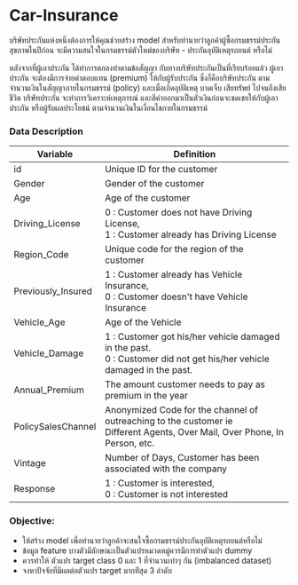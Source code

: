 # Car-Insurance

บริษัทประกันแห่งหนึ่งต้องการให้คุณช่วยสร้าง model สำหรับทำนายว่าลูกค้าผู้ซื้อกรมธรรม์ประกันสุขภาพในปีก่อน จะมีความสนใจในกรมธรรม์ตัวใหม่ของบริษัท - ประกันอุบัติเหตุรถยนต์ หรือไม่

หลังจากที่ผู้เอาประกัน ได้ทำการตกลงทำตามข้อสัญญา กับทางบริษัทประกันเป็นที่เรียบร้อยแล้ว ผู้เอาประกัน จะต้องมีการจ่ายค่าตอบแทน (premium) ให้กับผู้รับประกัน ซึ่งก็คือบริษัทประกัน ตามจำนวนเงินในสัญญาภายในกรมธรรม์ (policy) และเมื่อเกิดอุบัติเหตุ บาดเจ็บ เสียทรัพย์ ไปจนถึงเสียชีวิต บริษัทประกัน จะทำการวิเคราะห์เหตุการณ์ และตีค่าออกมาเป็นตัวเงินก่อนจะชดเชยให้กับผู้เอาประกัน หรือผู้รับผลประโยชน์ ตามจำนวนเงินในเงื่อนไขภายในกรมธรรม์

### Data Description

| Variable | Definition |
| -------- | ---------- |
| id |	Unique ID for the customer |
| Gender |	Gender of the customer |
| Age |	Age of the customer |
| Driving_License |	0 : Customer does not have Driving License, <br> 1 : Customer already has Driving License |
| Region_Code |	Unique code for the region of the customer |
| Previously_Insured |	1 : Customer already has Vehicle Insurance, <br> 0 : Customer doesn't have Vehicle Insurance
| Vehicle_Age |	Age of the Vehicle |
| Vehicle_Damage |	1 : Customer got his/her vehicle damaged in the past. <br> 0 : Customer did not get his/her vehicle damaged in the past. |
| Annual_Premium |	The amount customer needs to pay as premium in the year |
| PolicySalesChannel |	Anonymized Code for the channel of outreaching to the customer ie <br> Different Agents, Over Mail, Over Phone, In Person, etc. |
| Vintage |	Number of Days, Customer has been associated with the company |
| Response |	1 : Customer is interested, <br> 0 : Customer is not interested |

### Objective:

- ให้สร้าง model เพื่อทำนายว่าลูกค้าจะสนใจซื้อกรมธรรม์ประกันอุบัติเหตุรถยนต์หรือไม่
- ข้อมูล feature บางตัวมีลักษณะเป็นตัวแปรหมวดหมู่ควรมีการทำตัวแปร dummy
- ควรทำให้ ตัวแปร target class 0 และ 1 ที่จำนวนเท่าๆ กัน (imbalanced dataset)
- จงหาปัจจัยที่มีผลต่อตัวแปร target มากท่ีสุด 3 ลำดับ